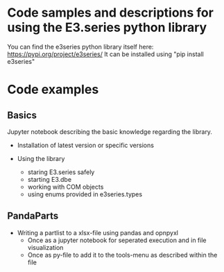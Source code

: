 Code samples and descriptions for using the E3.series python library
====================================================================
You can find the e3series python library itself here: https://pypi.org/project/e3series/
It can be installed using "pip install e3series"

# Code examples

## Basics

Jupyter notebook describing the basic knowledge regarding the library.

- Installation of latest version or specific versions

- Using the library
  -  staring E3.series safely
  -  starting E3.dbe
  -  working with COM objects
  -  using enums provided in e3series.types
 
## PandaParts
  - Writing a partlist to a xlsx-file using pandas and opnpyxl
    - Once as a jupyter notebook for seperated execution and in file visualization
    - Once as py-file to add it to the tools-menu as described within the file
